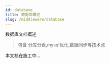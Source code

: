 ```yaml
---
id: database
title: 数据库概述
slug: /middleware/database
---
```


数据库文档概述

> 包含 分库分表,mysql优化,数据同步等技术点

本文档在施工中...